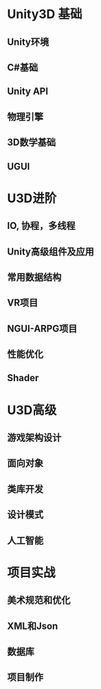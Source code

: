 # Unity3D 基础
## Unity环境
## C#基础
## Unity API
## 物理引擎
## 3D数学基础
## UGUI

# U3D进阶
## IO, 协程，多线程
## Unity高级组件及应用
## 常用数据结构
## VR项目
## NGUI-ARPG项目
## 性能优化
## Shader

# U3D高级
## 游戏架构设计
## 面向对象
## 类库开发
## 设计模式
## 人工智能

# 项目实战
## 美术规范和优化
## XML和Json
## 数据库
## 项目制作




